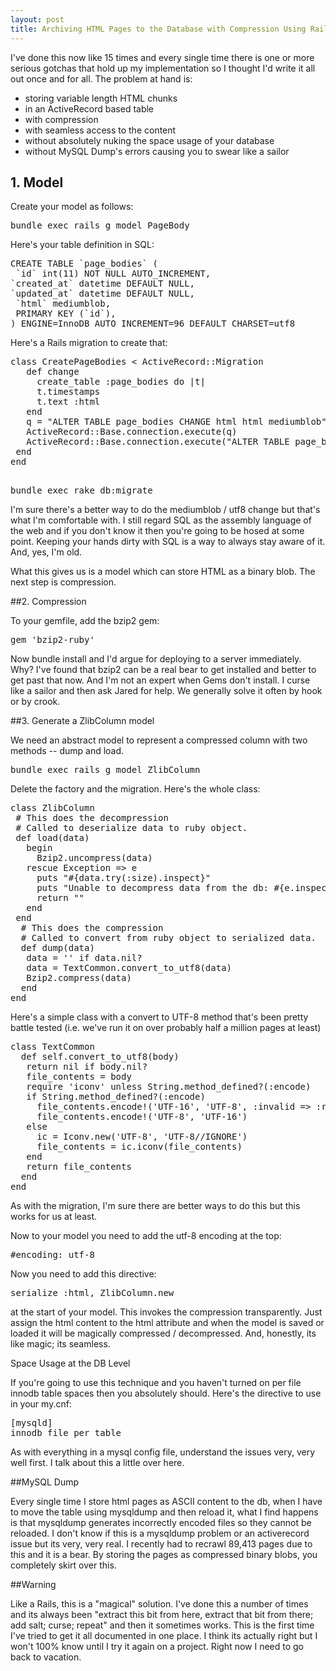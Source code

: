 ```yaml
---
layout: post
title: Archiving HTML Pages to the Database with Compression Using Rails
---
```

I've done this now like 15 times and every single time there is one or more serious gotchas that hold up my implementation so I thought I'd write it all out once and for all.  The problem at hand is:

* storing variable length HTML chunks
* in an ActiveRecord based table 
* with compression
* with seamless access to the content
* without absolutely nuking the space usage of your database
* without MySQL Dump's errors causing you to swear like a sailor


## 1.  Model

Create your model as follows:

<pre>
bundle exec rails g model PageBody
</pre>

Here's your table definition in SQL:

<pre>
CREATE TABLE `page_bodies` (
 `id` int(11) NOT NULL AUTO_INCREMENT,
`created_at` datetime DEFAULT NULL,
`updated_at` datetime DEFAULT NULL,
 `html` mediumblob,
 PRIMARY KEY (`id`),
) ENGINE=InnoDB AUTO_INCREMENT=96 DEFAULT CHARSET=utf8
</pre>

Here's a Rails migration to create that:

<pre>
class CreatePageBodies < ActiveRecord::Migration
   def change
     create_table :page_bodies do |t|
     t.timestamps
     t.text :html
   end
   q = "ALTER TABLE page_bodies CHANGE html html mediumblob"
   ActiveRecord::Base.connection.execute(q)
   ActiveRecord::Base.connection.execute("ALTER TABLE page_bodies CONVERT TO CHARACTER SET utf8 COLLATE utf8_general_ci;")
 end
end
</pre>

<pre> 
bundle exec rake db:migrate
</pre>

I'm sure there's a better way to do the mediumblob / utf8 change but that's what I'm comfortable with.  I still regard SQL as the assembly language of the web and if you don't know it then you're going to be hosed at some point.  Keeping your hands dirty with SQL is a way to always stay aware of it.  And, yes, I'm old.

What this gives us is a model which can store HTML as a binary blob.  The next step is compression.

##2.  Compression

To your gemfile, add the bzip2 gem:

<pre>
gem 'bzip2-ruby'
</pre>

Now bundle install and I'd argue for deploying to a server immediately.  Why?  I've found that bzip2 can be a real bear to get installed and better to get past that now.  And I'm not an expert when Gems don't install.  I curse like a sailor and then ask Jared for help.  We generally solve it often by hook or by crook.

##3.  Generate a ZlibColumn model

We need an abstract model to represent a compressed column with two methods -- dump and load.  

<pre>
bundle exec rails g model ZlibColumn
</pre>

Delete the factory and the migration.  Here's the whole class:

<pre>
class ZlibColumn
 # This does the decompression
 # Called to deserialize data to ruby object.
 def load(data)
   begin
     Bzip2.uncompress(data)
   rescue Exception => e
     puts "#{data.try(:size).inspect}"
     puts "Unable to decompress data from the db: #{e.inspect}"
     return "<html><body></body></html>"
   end
 end
  # This does the compression
  # Called to convert from ruby object to serialized data.
  def dump(data)
   data = '' if data.nil?
   data = TextCommon.convert_to_utf8(data)
   Bzip2.compress(data)
  end
end
</pre>

Here's a simple class with a convert to UTF-8 method that's been pretty battle tested (i.e. we've run it on over probably half a million pages at least)

<pre>
class TextCommon
  def self.convert_to_utf8(body)
   return nil if body.nil?
   file_contents = body
   require 'iconv' unless String.method_defined?(:encode)
   if String.method_defined?(:encode)
     file_contents.encode!('UTF-16', 'UTF-8', :invalid => :replace, :replace => '')
     file_contents.encode!('UTF-8', 'UTF-16')
   else
     ic = Iconv.new('UTF-8', 'UTF-8//IGNORE')
     file_contents = ic.iconv(file_contents)
   end
   return file_contents
  end
end
</pre>

As with the migration, I'm sure there are better ways to do this but this works for us at least.

Now to your model you need to add the utf-8 encoding at the top:

<pre>
#encoding: utf-8
</pre>

Now you need to add this directive:

<pre>
serialize :html, ZlibColumn.new
</pre>

at the start of your model.  This invokes the compression transparently.  Just assign the html content to the html attribute and when the model is saved or loaded it will be magically compressed / decompressed.  And, honestly, its like magic; its seamless.

Space Usage at the DB Level

If you're going to use this technique and you haven't turned on per file innodb table spaces then you absolutely should.  Here's the directive to use in your my.cnf:

<pre>
[mysqld]
innodb_file_per_table
</pre>

As with everything in a mysql config file, understand the issues very, very well first.  I talk about this a little over here.

##MySQL Dump

Every single time I store html pages as ASCII content to the db, when I have to move the table using mysqldump and then reload it, what I find happens is that mysqldump generates incorrectly encoded files so they cannot be reloaded.  I don't know if this is a mysqldump problem or an activerecord issue but its very, very real.  I recently had to recrawl 89,413 pages due to this and it is a bear.  By storing the pages as compressed binary blobs, you completely skirt over this.

##Warning

Like a Rails, this is a "magical" solution.  I've done this a number of times and its always been "extract this bit from here, extract that bit from there; add salt; curse; repeat" and then it sometimes works.  This is the first time I've tried to get it all documented in one place.  I think its actually right but I won't 100% know until I try it again on a project.  Right now I need to go back to vacation.